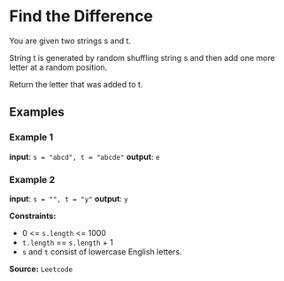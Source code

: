 # Find the Difference

You are given two strings s and t.

String t is generated by random shuffling string s and then add one more letter at a random position.

Return the letter that was added to t.

## Examples

### Example 1

**input**:
`s = "abcd", t = "abcde"` 
**output**:
`e`

### Example 2 

**input**:
`s = "", t = "y"` 
**output**:
`y`

**Constraints:**
- 0 <= `s.length` <= 1000
- `t.length` == `s.length` + 1
- `s` and `t` consist of lowercase English letters.

**Source:** `Leetcode`
